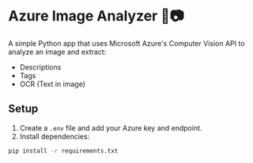 # Azure Image Analyzer 🧠📷

A simple Python app that uses Microsoft Azure's Computer Vision API to analyze an image and extract:

- Descriptions
- Tags
- OCR (Text in image)

## Setup

1. Create a `.env` file and add your Azure key and endpoint.
2. Install dependencies:

```bash
pip install -r requirements.txt
